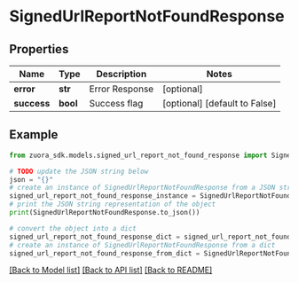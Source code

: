 # SignedUrlReportNotFoundResponse


## Properties

Name | Type | Description | Notes
------------ | ------------- | ------------- | -------------
**error** | **str** | Error Response | [optional] 
**success** | **bool** | Success flag | [optional] [default to False]

## Example

```python
from zuora_sdk.models.signed_url_report_not_found_response import SignedUrlReportNotFoundResponse

# TODO update the JSON string below
json = "{}"
# create an instance of SignedUrlReportNotFoundResponse from a JSON string
signed_url_report_not_found_response_instance = SignedUrlReportNotFoundResponse.from_json(json)
# print the JSON string representation of the object
print(SignedUrlReportNotFoundResponse.to_json())

# convert the object into a dict
signed_url_report_not_found_response_dict = signed_url_report_not_found_response_instance.to_dict()
# create an instance of SignedUrlReportNotFoundResponse from a dict
signed_url_report_not_found_response_from_dict = SignedUrlReportNotFoundResponse.from_dict(signed_url_report_not_found_response_dict)
```
[[Back to Model list]](../README.md#documentation-for-models) [[Back to API list]](../README.md#documentation-for-api-endpoints) [[Back to README]](../README.md)


